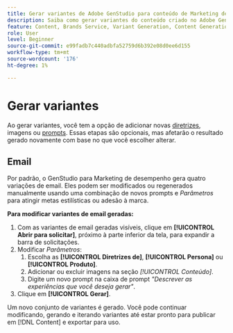 ```yaml
---
title: Gerar variantes de Adobe GenStudio para conteúdo de Marketing de desempenho
description: Saiba como gerar variantes do conteúdo criado no Adobe GenStudio para Marketing de desempenho.
feature: Content, Brands Service, Variant Generation, Content Generation
role: User
level: Beginner
source-git-commit: e99fadb7c440adbfa52759d6b392e08d0ee6d155
workflow-type: tm+mt
source-wordcount: '176'
ht-degree: 1%

---
```



# Gerar variantes

Ao gerar variantes, você tem a opção de adicionar novas [diretrizes](/help/user-guide/guidelines/overview.md), imagens ou [prompts](/help/user-guide/effective-prompts.md). Essas etapas são opcionais, mas afetarão o resultado gerado novamente com base no que você escolher alterar.

## Email

Por padrão, o GenStudio para Marketing de desempenho gera quatro variações de email. Eles podem ser modificados ou regenerados manualmente usando uma combinação de novos prompts e _Parâmetros_ para atingir metas estilísticas ou adesão à marca.

**Para modificar variantes de email geradas:**

1. Com as variantes de email geradas visíveis, clique em **[!UICONTROL Abrir para solicitar]**, próximo à parte inferior da tela, para expandir a barra de solicitações.
1. Modificar _Parâmetros_:
   1. Escolha as **[!UICONTROL Diretrizes de]**, **[!UICONTROL Persona]** ou **[!UICONTROL Produto]**[](/help/user-guide/guidelines/overview.md).
   1. Adicionar ou excluir imagens na seção _[!UICONTROL Conteúdo]_.
   1. Digite um novo prompt na caixa de prompt _&quot;Descrever as experiências que você deseja gerar&quot;_.
1. Clique em **[!UICONTROL Gerar]**.

Um novo conjunto de variantes é gerado. Você pode continuar modificando, gerando e iterando variantes até estar pronto para publicar em [!DNL Content] e exportar para uso.
